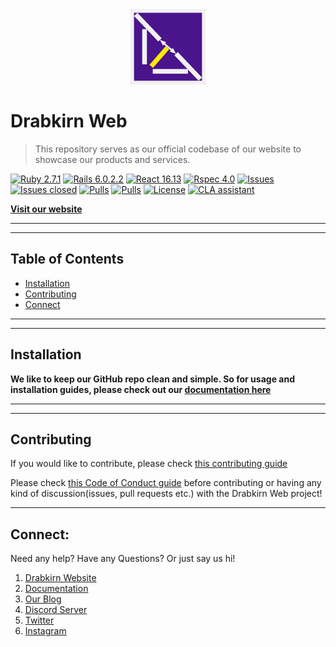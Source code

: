 <div align="center">
  <img src="https://github.com/drabkirn/rails_base/raw/master/drabkirn-logo-120x120.png"/>
</div>

# Drabkirn Web

> This repository serves as our official codebase of our website to showcase our products and services.

<!-- Add languages, CI/CD, main frameworks used from shields.io. Example -->
[![Ruby 2.7.1](https://img.shields.io/badge/Ruby-v2.7.1-green.svg)](https://www.ruby-lang.org/en/)
[![Rails 6.0.2.2](https://img.shields.io/badge/Rails-v6.0.2.2-brightgreen.svg)](https://rubyonrails.org/)
[![React 16.13](https://img.shields.io/badge/React-v16.13-blue.svg)](https://reactjs.org/docs)
[![Rspec 4.0](https://img.shields.io/badge/RSpec-v4.0-red.svg)](http://rspec.info/)
[![Issues](https://img.shields.io/github/issues/drabkirn/rails_base.svg)](https://github.com/drabkirn/rails_base/issues)
[![Issues closed](https://img.shields.io/github/issues-closed/drabkirn/rails_base.svg)](https://github.com/drabkirn/rails_base/issues)
[![Pulls](https://img.shields.io/github/issues-pr/drabkirn/rails_base.svg)](https://github.com/drabkirn/rails_base/pulls)
[![Pulls](https://img.shields.io/github/issues-pr-closed/drabkirn/rails_base.svg)](https://github.com/drabkirn/rails_base/pulls)
[![License](https://img.shields.io/github/license/drabkirn/rails_base.svg)](https://choosealicense.com/licenses/agpl-3.0/)
[![CLA assistant](https://cla-assistant.io/readme/badge/drabkirn/rails_base)](https://cla-assistant.io/drabkirn/rails_base)

**[Visit our website](https://go.cdadityang.xyz/drab)**

-----
-----

## Table of Contents
- [Installation](#installation)
- [Contributing](#contributing)
- [Connect](#connect)

-----
-----

## Installation
**We like to keep our GitHub repo clean and simple. So for usage and installation guides, please check out our [documentation here](https://go.cdadityang.xyz/WdocsB)**

-----
-----

## Contributing
<!-- TODO: Change your repo's links for respective guides -->
If you would like to contribute, please check [this contributing guide](https://github.com/drabkirn/web/blob/master/CONTRIBUTING.md)

Please check [this Code of Conduct guide](https://github.com/drabkirn/web/blob/master/CODE_OF_CONDUCT.md) before contributing or having any kind of discussion(issues, pull requests etc.) with the Drabkirn Web project!

-----

## Connect:
Need any help? Have any Questions? Or just say us hi!

1. [Drabkirn Website](https://go.cdadityang.xyz/drab)
2. [Documentation](https://go.cdadityang.xyz/docs)
3. [Our Blog](https://go.cdadityang.xyz/blog)
4. [Discord Server](https://go.cdadityang.xyz/discord)
5. [Twitter](https://go.cdadityang.xyz/DtwtK)
6. [Instagram](https://go.cdadityang.xyz/DinsK)